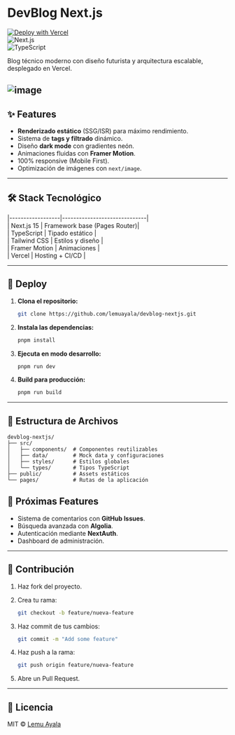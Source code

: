   # **DevBlog Next.js**
 
 [![Deploy with Vercel](https://vercel.com/button)](https://vercel.com/new/clone?repository-url=https%3A%2F%2Fgithub.com%2Flemuayala%2Fdevblog-nextjs)  
 ![Next.js](https://img.shields.io/badge/Next.js-15.2.4-black?logo=next.js)  
 ![TypeScript](https://img.shields.io/badge/TypeScript-5.0-blue?logo=typescript)  
 
 Blog técnico moderno con diseño futurista y arquitectura escalable, desplegado en Vercel.  
  
 ![image](https://github.com/user-attachments/assets/9f63a52f-fcc4-42c8-875c-c640e5a500e6)
 ---
 
 ## ✨ **Features**

 - **Renderizado estático** (SSG/ISR) para máximo rendimiento.  
 - Sistema de **tags y filtrado** dinámico.  
 - Diseño **dark mode** con gradientes neón.  
 - Animaciones fluidas con **Framer Motion**.  
 - 100% responsive (Mobile First).  
 - Optimización de imágenes con `next/image`.  
 
 ---
 
 ## 🛠 **Stack Tecnológico**
 
 |------------------|------------------------------|  
 | Next.js 15       | Framework base (Pages Router)|  
 | TypeScript       | Tipado estático              |  
 | Tailwind CSS     | Estilos y diseño             |  
 | Framer Motion    | Animaciones                  |  
 | Vercel           | Hosting + CI/CD              |  
 

 ---
 

 ## 🚀 **Deploy**
 
 1. **Clona el repositorio:**  
    ```bash
    git clone https://github.com/lemuayala/devblog-nextjs.git
    ```
 
 2. **Instala las dependencias:**  
    ```bash
    pnpm install
    ```
 
 3. **Ejecuta en modo desarrollo:**  
    ```bash
    pnpm run dev
    ```
 
 4. **Build para producción:**  
    ```bash
    pnpm run build
    ```
 ---
 
 ## 📂 **Estructura de Archivos**
 
 ```plaintext
 devblog-nextjs/
 ├── src/
 │   ├── components/  # Componentes reutilizables
 │   ├── data/        # Mock data y configuraciones
 │   ├── styles/      # Estilos globales
 │   └── types/       # Tipos TypeScript
 ├── public/          # Assets estáticos
 └── pages/           # Rutas de la aplicación
 
 ```
 
 ## 🌟 **Próximas Features**
 
 - Sistema de comentarios con **GitHub Issues**.  
 - Búsqueda avanzada con **Algolia**.  
 - Autenticación mediante **NextAuth**.  
 - Dashboard de administración.  
 
 ---
 
 ## 🤝 **Contribución**
 
 1. Haz fork del proyecto.  
 2. Crea tu rama:  
    ```bash
    git checkout -b feature/nueva-feature
    ```
 
 3. Haz commit de tus cambios:  
    ```bash
    git commit -m "Add some feature"
    ```
 
 4. Haz push a la rama:  
    ```bash
    git push origin feature/nueva-feature
    ```
 5. Abre un Pull Request.  
 
 ---
 
 ## 📄 **Licencia**
 
 MIT © [Lemu Ayala](https://github.com/lemuayala)  
